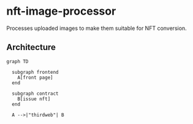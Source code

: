 # nft-image-processor

Processes uploaded images to make them suitable for NFT conversion.

## Architecture

```mermaid
graph TD

  subgraph frontend
    A[front page]
  end

  subgraph contract
    B[issue nft]
  end

  A -->|"thirdweb"| B
```
